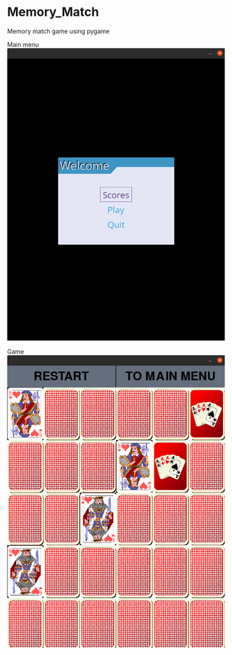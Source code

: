 # Memory_Match
Memory match game using pygame

Main menu  
![gui](https://github.com/DrorTsky/Memory_Match/blob/main/readme_images/menu.png)
  
Game  
![gui](https://github.com/DrorTsky/Memory_Match/blob/main/readme_images/game.png)
